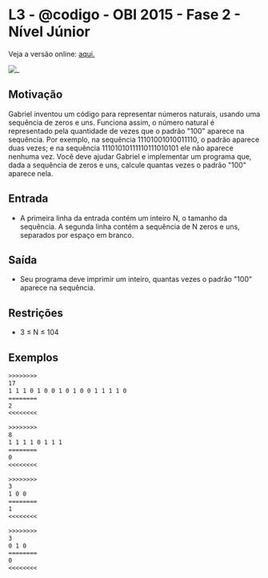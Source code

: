 # L3 - @codigo - OBI 2015 - Fase 2 - Nível Júnior

Veja a versão online: [aqui.](https://github.com/qxcodefup/arcade/blob/master/base/codigo/Readme.md)

![_](https://raw.githubusercontent.com/qxcodefup/arcade/master/base/codigo/cover.jpg)

## Motivação

Gabriel inventou um código para representar números naturais, usando uma sequência de zeros e uns. Funciona assim, o número natural é representado pela quantidade de vezes que o padrão "100" aparece na sequência. Por exemplo, na sequência 11101001010011110, o padrão aparece duas vezes; e na sequência 11101010111110111010101 ele não aparece nenhuma vez. Você deve ajudar Gabriel e implementar um programa que, dada a sequência de zeros e uns, calcule quantas vezes o padrão "100" aparece nela.

## Entrada

- A primeira linha da entrada contém um inteiro N, o tamanho da sequência. A segunda linha contém a sequência de N zeros e uns, separados por espaço em branco.

## Saída

- Seu programa deve imprimir um inteiro, quantas vezes o padrão "100" aparece na sequência.

## Restrições

- 3 ≤ N ≤ 104

## Exemplos

``` txt
>>>>>>>>
17
1 1 1 0 1 0 0 1 0 1 0 0 1 1 1 1 0
========
2
<<<<<<<<

>>>>>>>>
8
1 1 1 1 0 1 1 1
========
0
<<<<<<<<

>>>>>>>>
3
1 0 0
========
1
<<<<<<<<

>>>>>>>>
3
0 1 0
========
0
<<<<<<<<
```
